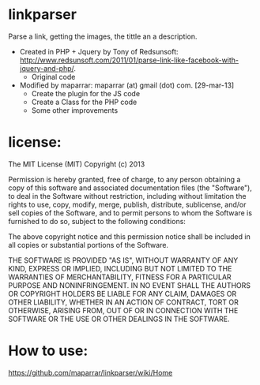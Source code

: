 linkparser
==========

Parse a link, getting the images, the tittle an a description.
- Created in PHP + Jquery by Tony of Redsunsoft: http://www.redsunsoft.com/2011/01/parse-link-like-facebook-with-jquery-and-php/.
    - Original code
- Modified by maparrar: maparrar (at) gmail (dot) com. [29-mar-13]
    - Create the plugin for the JS code
    - Create a Class for the PHP code
    - Some other improvements


license:
==========
The MIT License (MIT)
Copyright (c) 2013

Permission is hereby granted, free of charge, to any person obtaining a copy of this software and associated documentation files (the "Software"), to deal in the Software without restriction, including without limitation the 
rights to use, copy, modify, merge, publish, distribute, sublicense, and/or sell copies of the Software, and to permit persons to whom the Software is furnished to do so, subject to the following conditions:

The above copyright notice and this permission notice shall be included in all copies or substantial portions of the Software.

THE SOFTWARE IS PROVIDED "AS IS", WITHOUT WARRANTY OF ANY KIND, EXPRESS OR IMPLIED, INCLUDING BUT NOT LIMITED TO THE WARRANTIES OF MERCHANTABILITY, FITNESS FOR A PARTICULAR PURPOSE AND NONINFRINGEMENT. IN NO EVENT SHALL THE 
AUTHORS OR COPYRIGHT HOLDERS BE LIABLE FOR ANY CLAIM, DAMAGES OR OTHER LIABILITY, WHETHER IN AN ACTION OF CONTRACT, TORT OR OTHERWISE, ARISING FROM, OUT OF OR IN CONNECTION WITH THE SOFTWARE OR THE USE OR OTHER DEALINGS IN THE 
SOFTWARE.


How to use:
==========
https://github.com/maparrar/linkparser/wiki/Home